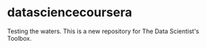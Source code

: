 # datasciencecoursera
Testing the waters. This is a new repository for The Data Scientist's Toolbox.
